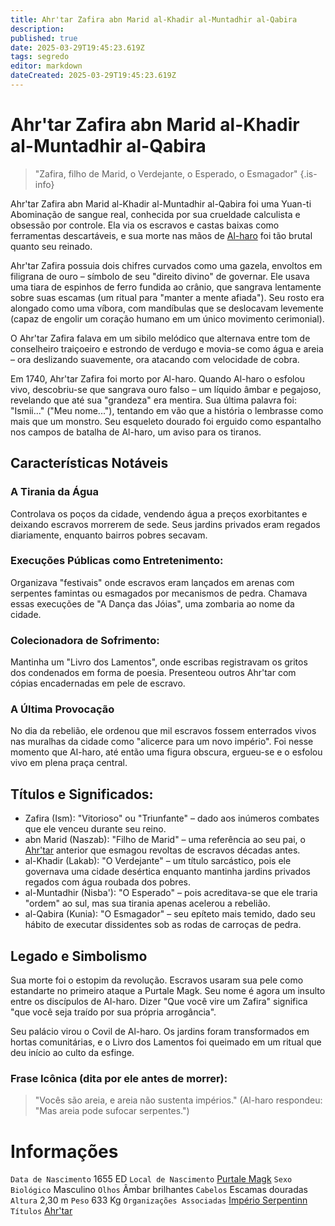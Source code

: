 ```yaml
---
title: Ahr'tar Zafira abn Marid al-Khadir al-Muntadhir al-Qabira
description: 
published: true
date: 2025-03-29T19:45:23.619Z
tags: segredo
editor: markdown
dateCreated: 2025-03-29T19:45:23.619Z
---
```


# Ahr'tar Zafira abn Marid al-Khadir al-Muntadhir al-Qabira

> "Zafira, filho de Marid, o Verdejante, o Esperado, o Esmagador"
{.is-info}

Ahr'tar Zafira abn Marid al-Khadir al-Muntadhir al-Qabira foi uma Yuan-ti Abominação de sangue real, conhecida por sua crueldade calculista e obsessão por controle. Ela via os escravos e castas baixas como ferramentas descartáveis, e sua morte nas mãos de [Al-haro](/individuos/al-haro) foi tão brutal quanto seu reinado.

Ahr'tar Zafira possuia dois chifres curvados como uma gazela, envoltos em filigrana de ouro – símbolo de seu "direito divino" de governar. Ele usava uma tiara de espinhos de ferro fundida ao crânio, que sangrava lentamente sobre suas escamas (um ritual para "manter a mente afiada"). Seu rosto era alongado como uma víbora, com mandíbulas que se deslocavam levemente (capaz de engolir um coração humano em um único movimento cerimonial).

O Ahr'tar Zafira falava em um sibilo melódico que alternava entre tom de conselheiro traiçoeiro e estrondo de verdugo e movia-se como água e areia – ora deslizando suavemente, ora atacando com velocidade de cobra.

Em 1740, Ahr'tar Zafira foi morto por Al-haro. Quando Al-haro o esfolou vivo, descobriu-se que sangrava ouro falso – um líquido âmbar e pegajoso, revelando que até sua "grandeza" era mentira. Sua última palavra foi:
"Ismii..." ("Meu nome..."), tentando em vão que a história o lembrasse como mais que um monstro. Seu esqueleto dourado foi erguido como espantalho nos campos de batalha de Al-haro, um aviso para os tiranos.

## Características Notáveis
### A Tirania da Água
Controlava os poços da cidade, vendendo água a preços exorbitantes e deixando escravos morrerem de sede. Seus jardins privados eram regados diariamente, enquanto bairros pobres secavam.

### Execuções Públicas como Entretenimento:
Organizava "festivais" onde escravos eram lançados em arenas com serpentes famintas ou esmagados por mecanismos de pedra. Chamava essas execuções de "A Dança das Jóias", uma zombaria ao nome da cidade.

### Colecionadora de Sofrimento:
Mantinha um "Livro dos Lamentos", onde escribas registravam os gritos dos condenados em forma de poesia. Presenteou outros Ahr'tar com cópias encadernadas em pele de escravo.

### A Última Provocação
No dia da rebelião, ele ordenou que mil escravos fossem enterrados vivos nas muralhas da cidade como "alicerce para um novo império". Foi nesse momento que Al-haro, até então uma figura obscura, ergueu-se e o esfolou vivo em plena praça central.

## Títulos e Significados:

- Zafira (Ism): "Vitorioso" ou "Triunfante" – dado aos inúmeros combates que ele venceu durante seu reino.
- abn Marid (Naszab): "Filho de Marid" – uma referência ao seu pai, o [Ahr'tar](/rankings-e-titulos/imperio-serpentinn/ahrtar) anterior que esmagou revoltas de escravos décadas antes.
- al-Khadir (Lakab): "O Verdejante" – um título sarcástico, pois ele governava uma cidade desértica enquanto mantinha jardins privados regados com água roubada dos pobres.
- al-Muntadhir (Nisba'): "O Esperado" – pois acreditava-se que ele traria "ordem" ao sul, mas sua tirania apenas acelerou a rebelião.
- al-Qabira (Kunia): "O Esmagador" – seu epíteto mais temido, dado seu hábito de executar dissidentes sob as rodas de carroças de pedra.


## Legado e Simbolismo
Sua morte foi o estopim da revolução. Escravos usaram sua pele como estandarte no primeiro ataque a Purtale Magk. Seu nome é agora um insulto entre os discípulos de Al-haro. Dizer "Que você vire um Zafira" significa "que você seja traído por sua própria arrogância".

Seu palácio virou o Covil de Al-haro. Os jardins foram transformados em hortas comunitárias, e o Livro dos Lamentos foi queimado em um ritual que deu início ao culto da esfinge.

### Frase Icônica (dita por ele antes de morrer):
> "Vocês são areia, e areia não sustenta impérios."
> (Al-haro respondeu: "Mas areia pode sufocar serpentes.")

# Informações
`Data de Nascimento` 1655 ED
`Local de Nascimento` [Purtale Magk](/lugares/plano-material/drafeon/sudeste-de-drafeon/purtale-magk)
`Sexo Biológico` Masculino
`Olhos` Âmbar brilhantes
`Cabelos` Escamas douradas
`Altura` 2,30 m
`Peso` 633 Kg
`Organizações Associadas` [Império Serpentinn](/faccoes/nacoes/imperio-serpentinn)
`Títulos` [Ahr'tar](/rankings-e-titulos/imperio-serpentinn/ahrtar)